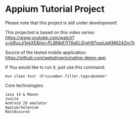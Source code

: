 <h1>Appium Tutorial Project</h1>

Please note that this project is still under development!

This projected is based on this video series: 
https://www.youtube.com/watch?v=bRuzJi1ekXE&list=PLBNb67lT6eELiDgH97xpdJeKM624Zm7li

Source of the tested mobile application: https://github.com/webdriverio/native-demo-app

If You would like to run it, just use this command:
```
mvn clean test -D"cucumber.filter.tags=@smoke"
```

Core technologies:
```
Java 14 & Maven
Junit4
Android 29 emulator
Appium/Selenium
RestAssured
```